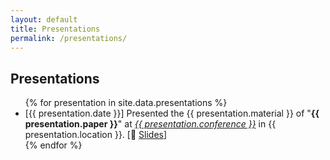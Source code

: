```yaml
---
layout: default
title: Presentations
permalink: /presentations/
---
```


<div class="container" style="margin-top: 1em">
  <h2>Presentations</h2>
  <ul class="list-unstyled">
    {% for presentation in site.data.presentations %}
    <li>
      [{{ presentation.date }}] Presented the {{ presentation.material }} of "<b
        >{{ presentation.paper }}</b
      >" at
      <i
        ><a
          href="{{ presentation.conference-url }}"
          class="link-dark link-underline-opacity-0 link-underline-opacity-75-hover"
          target="_blank"
          >{{ presentation.conference }}</a
        ></i
      >
      in {{ presentation.location }}. [📑
      <a
        href="{{ site.baseurl }}/files/slides/{{ presentation.slides-id }}.pdf"
        class="link-primary link-underline-opacity-0 link-underline-opacity-75-hover"
        target="_blank"
        >Slides</a
      >]
    </li>
    {% endfor %}
  </ul>
</div>
